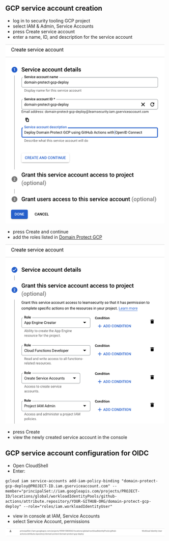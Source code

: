 ## GCP service account creation
* log in to security tooling GCP project 
* select IAM & Admin, Service Accounts
* press Create service account
* enter a name, ID, and description for the service account

<img src="images/create-service-account.png" width="500">

* press Create and continue
* add the roles listed in [Domain Protect GCP](https://github.com/ovotech/domain-protect-gcp#deployment-permissions)

<img src="images/service-account-access.png" width="500">

* press Create
* view the newly created service account in the console

## GCP service account configuration for OIDC
* Open CloudShell
* Enter:
```
gcloud iam service-accounts add-iam-policy-binding "domain-protect-gcp-deploy@PROJECT-ID.iam.gserviceaccount.com" --member="principalSet://iam.googleapis.com/projects/PROJECT-ID/locations/global/workloadIdentityPools/github-actions/attribute.repository/YOUR-GITHUB-ORG/domain-protect-gcp-deploy" --role="roles/iam.workloadIdentityUser"
```
* view in console at IAM, Service Accounts
* select Service Account, permissions

<img src="images/iam-policy-binding.png" width="500">